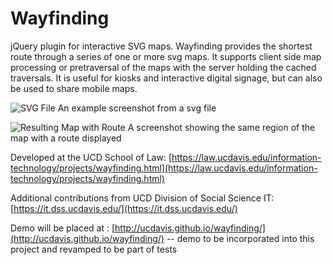Wayfinding
==========

jQuery plugin for interactive SVG maps. Wayfinding provides the shortest route through a series of one or more svg maps. It supports client side map processing or pretraversal of the maps with the server holding the cached traversals. It is useful for kiosks and interactive digital signage, but can also be used to share mobile maps.

![SVG File](http://i.imgur.com/Em7Lb5Z.jpg)
An example screenshot from a svg file

![Resulting Map with Route](http://i.imgur.com/EcwTNr4.jpg)
A screenshot showing the same region of the map with a route displayed

Developed at the UCD School of Law: [https://law.ucdavis.edu/information-technology/projects/wayfinding.html](https://law.ucdavis.edu/information-technology/projects/wayfinding.html)

Additional contributions from UCD Division of Social Science IT: [https://it.dss.ucdavis.edu/](https://it.dss.ucdavis.edu/)

Demo will be placed at : [http://ucdavis.github.io/wayfinding/](http://ucdavis.github.io/wayfinding/) -- demo to be incorporated into this project and revamped to be part of tests
